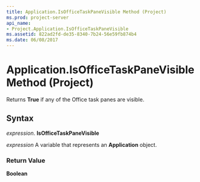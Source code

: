 ```yaml
---
title: Application.IsOfficeTaskPaneVisible Method (Project)
ms.prod: project-server
api_name:
- Project.Application.IsOfficeTaskPaneVisible
ms.assetid: 822ad2fd-de35-8340-7b24-56e59fb874b4
ms.date: 06/08/2017
---
```



# Application.IsOfficeTaskPaneVisible Method (Project)

Returns  **True** if any of the Office task panes are visible.


## Syntax

 _expression_. **IsOfficeTaskPaneVisible**

 _expression_ A variable that represents an **Application** object.


### Return Value

 **Boolean**


